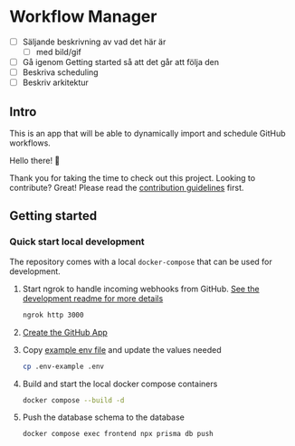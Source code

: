 # Workflow Manager

- [ ] Säljande beskrivning av vad det här är
  - [ ] med bild/gif
- [ ] Gå igenom Getting started så att det går att följa den
- [ ] Beskriva scheduling
- [ ] Beskriv arkitektur

## Intro

This is an app that will be able to dynamically import and schedule GitHub workflows.

Hello there! 👋

Thank you for taking the time to check out this project. Looking to contribute? Great! Please read the [contribution guidelines](docs/CONTRIBUTING.md) first.

## Getting started

### Quick start local development

The repository comes with a local `docker-compose` that can be used for development.

1. Start ngrok to handle incoming webhooks from GitHub. [See the development readme for more details](docs/DEVELOPMENT.md#ngrok)

    ```bash
    ngrok http 3000
    ```

2. [Create the GitHub App](docs/DEVELOPMENT.md#creating-the-github-app)
3. Copy [example env file](./.env-example) and update the values needed

    ```bash
    cp .env-example .env
    ```

4. Build and start the local docker compose containers

    ```bash
    docker compose --build -d
    ```

5. Push the database schema to the database

    ```bash
    docker compose exec frontend npx prisma db push
    ```
